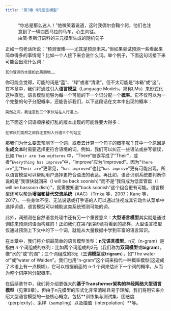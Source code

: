 ```yaml
---
title: "第3章 N元语言模型"
---
```


<figure>
“你总是那么迷人！”他微笑着说道，这时我偶尔会鞠个躬，他们也注意到了一辆四匹马拉的马车，心生向往。
<figcaption>由简·奥斯汀语料的三元模型生成的随机句子</figcaption>
</figure>

正如一句老话所说：“预测很难——尤其是预测未来。”但如果尝试预测一些看起来简单得多的事情呢？比如一个人接下来会说什么词。举个例子，下面这句话接下来可能会出现什么词：

```
瓦尔登湖的水是如此美丽地……
```

你可能会觉得，可能的词是“蓝”、“绿”或者“清澈”，但不太可能是“冰箱”或“这”。在本章中，我们将通过引入**语言模型**（Language Models，简称LMs）来形式化这种直觉。语言模型能够为每一个可能的下一个词分配一个**概率**。它不仅可以为一个完整的句子分配概率，还能告诉我们，以下这段话在文本中出现的概率：

```
突然之间，我注意到三个家伙站在人行道上。
```

比下面这个词语顺序被打乱的版本出现的可能性要大得多：

```
在家伙们突然之间我注意到人行道三个的站立
```

那我们为什么要去预测下一个词，或者去计算一个句子的概率呢？其中一个原因是**生成文本**时需要选择更符合语境的词。例如，我们可以纠正一些语法或拼写错误，比如 `Their are two midterms` 中，“There”被误写成了“Their”，或者“`Everything has improve`”中，“improve”应为“improved”。因为“`There are`”比“`Their are`”更常见，“`has improved`”也比“`has improve`”更有可能出现，所以语言模型可以帮助用户选择更符合语法的表达。再比如，语音识别系统要判断你说的是“我很快就回来（I will be back soonish）”而不是“我将成为低音管盘（I will be bassoon dish）”，就需要知道“back soonish”这个组合更有可能。语言模型还可以帮助**增强和替代交流系统**（AAC）（Trnka 等，2007；Kane 等，2017）。一些身体不便、无法说话或打手语的人可以通过注视或其它动作从菜单中选择词语，语言模型可以辅助这类系统预测可能的词。

此外，词预测在自然语言处理中还有另一个重要意义：**大型语言模型**其实就是通过训练来预测词语而构建的！正如我们在第7到第9章将看到的那样，大型语言模型仅通过预测上下文中的下一个词，就能从大量数据中学到丰富的语言知识。

在本章中，我们将介绍最简单的语言模型类型：**n元语言模型**。n元（n-gram）是指由 *n* 个词组成的序列：比如两个词组成的2元（我们称为**双词模型**或**bigram**），像“水的”或“的湖”；三个词组成的3元（**三词模型**或**trigram**），如“The water of”或“water of Walden”。我们也用“n-gram”这个词来指代一种概率模型(这造成了术语上有一点模糊)，它可以根据前面的 n-1 个词来估计下一个词的概率，从而为整个词序列分配概率。

在后续章节中，我们将介绍更强大的**基于Transformer架构的神经网络大型语言模型**（见第9章）。但由于n元模型的形式化非常清晰且易于理解，我们将用它来介绍大型语言模型的一些核心概念，包括**训练集与测试集、困惑度（perplexity）、采样（sampling）以及插值（interpolation）**等。
